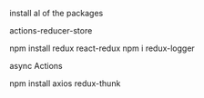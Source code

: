 install al of the packages

actions-reducer-store

npm install redux react-redux
npm i redux-logger

async Actions

npm install axios redux-thunk
